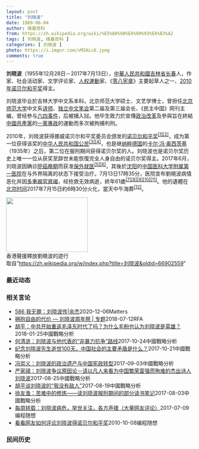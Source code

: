 ```yaml
---
layout: post
title: "刘晓波"
date: 1989-06-04
author: 维基百科
from: https://zh.wikipedia.org/wiki/%E5%88%98%E6%99%93%E6%B3%A2
tags: [ 刘晓波, 维基百科 ]
categories: [ 刘晓波 ]
photo: https://i.imgur.com/vM2ALc6.jpeg
comments: true
---
```

<div class="mw-parser-output"><div id="noteTA-3171fd2d" class="noteTA"><div class="noteTA-local"><div data-noteta-code="zh:亞細安;zh-cn:东盟;zh-sg:亚细安;zh-hk:東盟;zh-tw:東協;zh-mo:東盟;"></div><div data-noteta-code="zh-cn:昂山素季; zh-tw:翁山蘇姬; zh:翁山蘇姬; zh-hk:昂山素姬; zh-sg:昂山舒吉;"></div><div data-noteta-code="zh-tw:訊號;zh-cn:信号;"></div><div data-noteta-code="zh-tw:訊息;zh-cn:消息;"></div><div data-noteta-code="zh:默克爾;zh-hans:默克尔;zh-hk:默克爾;zh-tw:梅克爾;"></div></div></div>

<p><b>刘晓波</b>（1955年12月28日－2017年7月13日），<a href="/wiki/%E4%B8%AD%E8%8F%AF%E4%BA%BA%E6%B0%91%E5%85%B1%E5%92%8C%E5%9C%8B" class="mw-redirect" title="中華人民共和國">中華人民共和國</a><a href="/wiki/%E5%90%89%E6%9E%97%E7%9C%81" title="吉林省">吉林省</a><a href="/wiki/%E9%95%BF%E6%98%A5" class="mw-redirect" title="长春">长春</a>人，作家、社会活动家、文学评论家、<a href="/wiki/%E4%BA%BA%E6%AC%8A%E9%81%8B%E5%8B%95" title="人權運動">人权運動</a>家、《<a href="/wiki/%E9%9B%B6%E5%85%AB%E5%AE%AA%E7%AB%A0" title="零八宪章">零八宪章</a>》主要起草人之一、<a href="/wiki/2010%E5%B9%B4%E8%AF%BA%E8%B4%9D%E5%B0%94%E5%92%8C%E5%B9%B3%E5%A5%96" title="2010年诺贝尔和平奖">2010年诺贝尔和平奖</a>得主。
</p><p>刘晓波毕业於吉林大学中文系本科，北京师范大学硕士、文艺学博士，曾担任<a href="/wiki/%E5%8C%97%E4%BA%AC%E5%B8%88%E8%8C%83%E5%A4%A7%E5%AD%A6" title="北京师范大学">北京师范大学</a>中文系<a href="/wiki/%E8%AE%B2%E5%B8%88" title="讲师">讲师</a>、<a href="/wiki/%E7%8B%AC%E7%AB%8B%E4%B8%AD%E6%96%87%E7%AC%94%E4%BC%9A" title="独立中文笔会">独立中文笔会</a>第二届及第三届会长、《民主中国》网刊主编，曾经参与<a href="/wiki/%E5%85%AD%E5%9B%9B%E4%BA%8B%E4%BB%B6" title="六四事件">六四事件</a>，后被捕入狱。他毕生致力於宣傳<a href="/wiki/%E6%94%B9%E9%9D%A9" title="改革">政治改革</a>及參與旨在終結<a href="/wiki/%E4%B8%AD%E5%9C%8B%E5%85%B1%E7%94%A2%E9%BB%A8" class="mw-redirect" title="中國共產黨">中國共產黨</a>的<a href="/wiki/%E4%B8%80%E5%85%9A%E4%B8%93%E6%94%BF" class="mw-redirect" title="一党专政">一黨專政</a>的運動而多次被拘捕判刑。
</p><p>2010年，刘晓波获得挪威诺贝尔和平奖委员会颁发的<a href="/wiki/2010%E5%B9%B4%E8%AF%BA%E8%B4%9D%E5%B0%94%E5%92%8C%E5%B9%B3%E5%A5%96" title="2010年诺贝尔和平奖">诺贝尔和平奖</a><sup id="cite_ref-nobel-announcement_1-0" class="reference"><a href="#cite_note-nobel-announcement-1">[1]</a></sup><sup id="cite_ref-rthk-nobel_2-0" class="reference"><a href="#cite_note-rthk-nobel-2">[2]</a></sup>，成为第一位获得该奖的<a href="/wiki/%E4%B8%AD%E8%8F%AF%E4%BA%BA%E6%B0%91%E5%85%B1%E5%92%8C%E5%9C%8B%E5%85%AC%E6%B0%91" class="mw-redirect" title="中華人民共和國公民">中华人民共和国公民</a><sup id="cite_ref-3" class="reference"><a href="#cite_note-3">[3]</a></sup><sup id="cite_ref-4" class="reference"><a href="#cite_note-4">[4]</a></sup>，也是继<a href="/wiki/%E7%BA%B3%E7%B2%B9%E5%BE%B7%E5%9B%BD" class="mw-redirect" title="纳粹德国">纳粹德国</a>的<a href="/wiki/%E5%8D%A1%E7%88%BE%C2%B7%E9%A6%AE%C2%B7%E5%A5%A7%E8%A5%BF%E8%8C%A8%E5%9F%BA" title="卡爾·馮·奧西茨基">卡尔·冯·奥西茨基</a>（1935年）之后，第二位在服刑期间获得诺贝尔奖的人。刘晓波也是诺贝尔奖历史上唯一一位从获奖至辞世未能恢復完全人身自由的诺贝尔奖得主。2017年6月，刘晓波因确诊<a href="/wiki/%E8%82%9D%E7%99%8C" title="肝癌">肝癌</a><a href="/wiki/Cancer_staging" class="mw-redirect" title="Cancer staging">晚期</a>而获准<a href="/wiki/%E4%BF%9D%E5%A4%96%E5%B0%B1%E5%8C%BB" title="保外就医">保外就医</a><sup id="cite_ref-5" class="reference"><a href="#cite_note-5">[5]</a></sup><sup id="cite_ref-6" class="reference"><a href="#cite_note-6">[6]</a></sup>，其後於<a href="/wiki/%E6%B2%88%E9%98%B3" class="mw-redirect" title="沈阳">沈阳</a>的<a href="/wiki/%E4%B8%AD%E5%9B%BD%E5%8C%BB%E7%A7%91%E5%A4%A7%E5%AD%A6%E9%99%84%E5%B1%9E%E7%AC%AC%E4%B8%80%E5%8C%BB%E9%99%A2" title="中国医科大学附属第一医院">中国医科大学附属第一医院</a>在与外界隔离的状态下接受治疗。7月13日17時35分，医院宣布劉曉波病情恶化并因<a href="/wiki/%E5%A4%9A%E9%87%8D%E5%99%A8%E5%AE%98%E8%A1%B0%E7%AB%AD" title="多重器官衰竭">多重器官衰竭</a>，经抢救无效病逝，終年61歲<sup id="cite_ref-BBC讣告_7-0" class="reference"><a href="#cite_note-BBC讣告-7">[7]</a></sup><sup id="cite_ref-8" class="reference"><a href="#cite_note-8">[8]</a></sup><sup id="cite_ref-9" class="reference"><a href="#cite_note-9">[9]</a></sup><sup id="cite_ref-10" class="reference"><a href="#cite_note-10">[10]</a></sup><sup id="cite_ref-EB_11-0" class="reference"><a href="#cite_note-EB-11">[11]</a></sup>。他的遺體在<a href="/wiki/%E5%8C%97%E4%BA%AC%E6%97%B6%E9%97%B4" title="北京时间">北京时间</a>2017年7月15日約6時30分火化，當天中午海葬<sup id="cite_ref-12" class="reference"><a href="#cite_note-12">[12]</a></sup>。
</p>
<div class="thumb tright"><div class="thumbinner" style="width:222px;"><a href="/wiki/File:2013_Hong_Kong_new_year_march_10.jpg" class="image"><img alt="" src="//upload.wikimedia.org/wikipedia/commons/thumb/a/aa/2013_Hong_Kong_new_year_march_10.jpg/220px-2013_Hong_Kong_new_year_march_10.jpg" decoding="async" width="220" height="147" class="thumbimage" srcset="//upload.wikimedia.org/wikipedia/commons/thumb/a/aa/2013_Hong_Kong_new_year_march_10.jpg/330px-2013_Hong_Kong_new_year_march_10.jpg 1.5x, //upload.wikimedia.org/wikipedia/commons/thumb/a/aa/2013_Hong_Kong_new_year_march_10.jpg/440px-2013_Hong_Kong_new_year_march_10.jpg 2x" data-file-width="5184" data-file-height="3456"></a>  <div class="thumbcaption"><div class="magnify"><a href="/wiki/File:2013_Hong_Kong_new_year_march_10.jpg" class="internal" title="放大"></a></div>香港聲援釋放劉曉波的遊行</div></div></div>
</div><noscript><img src="//zh.wikipedia.org/wiki/Special:CentralAutoLogin/start?type=1x1" alt="" title="" width="1" height="1" style="border: none; position: absolute;"></noscript>
<div class="printfooter">取自“<a dir="ltr" href="https://zh.wikipedia.org/w/index.php?title=刘晓波&amp;oldid=66902559">https://zh.wikipedia.org/w/index.php?title=刘晓波&amp;oldid=66902559</a>”</div><div id="recent-news"><h3>最近动态</h3><ul></ul></div><div id="open-opinion"><h3>相关言论</h3><ul><li><a href="https://nodebe4.github.io/opinion/2020-12-06/586-%E6%88%91%E6%97%A0%E7%BD%AA-%E5%88%98%E6%99%93%E6%B3%A2%E4%BC%A0-%E4%BD%99%E6%9D%B0/" title="野兽爱智慧">586 我无罪：刘晓波传|余杰</a><time>2020-12-06</time><a class="tag">Matters</a></li>
<li><a href="https://nodebe4.github.io/opinion/2018-07-12/%E6%8B%A5%E6%8A%B1%E8%87%AA%E7%94%B1%E7%9A%84%E4%BB%A3%E4%BB%B7-%E5%88%98%E6%99%93%E6%B3%A2%E5%91%A8%E5%B9%B4%E7%A5%AD-%E4%B8%93%E9%A2%98/" title="自由亚洲电台">拥抱自由的代价 — 刘晓波周年祭 | 专题</a><time>2018-07-12</time><a class="tag">RFA</a></li>
<li><a href="https://nodebe4.github.io/opinion/2018-01-25/%E8%83%A1%E5%B9%B3-%E4%B8%AD%E5%85%B1%E5%BC%80%E5%A7%8B%E9%87%8D%E8%BF%94%E6%AF%9B%E6%B3%BD%E4%B8%9C%E6%97%B6%E4%BB%A3%E4%BA%86%E5%90%97-%E4%B8%BA%E4%BB%80%E4%B9%88%E6%AF%9B%E7%B2%89%E4%B9%9F%E8%AE%A4%E4%B8%BA%E5%88%98%E6%99%93%E6%B3%A2%E6%98%AF%E8%8B%B1%E9%9B%84/" title="胡平">胡平：中共开始重返毛泽东时代了吗？为什么毛粉也认为刘晓波是英雄？</a><time>2018-01-25</time><a class="tag">中國戰略分析</a></li>
<li><a href="https://nodebe4.github.io/opinion/2017-10-24/%E4%BD%95%E6%B8%85%E6%B6%9F-%E5%88%98%E6%99%93%E6%B3%A2%E4%B8%8E%E4%BB%96%E4%BB%A3%E8%A1%A8%E7%9A%84-%E9%9D%9E%E6%9A%B4%E5%8A%9B%E6%8A%97%E4%BA%89-%E8%B7%AF%E7%BA%BF/" title="何清涟">何清涟：刘晓波与他代表的“非暴力抗争”路线</a><time>2017-10-24</time><a class="tag">中國戰略分析</a></li>
<li><a href="https://nodebe4.github.io/opinion/2017-10-21/%E7%BA%AA%E5%BF%B5%E5%88%98%E6%99%93%E6%B3%A2%E5%85%88%E7%94%9F%E9%80%9D%E4%B8%96100%E5%A4%A9-%E4%B8%AD%E5%9B%BD%E7%A4%BE%E4%BC%9A%E7%9A%84%E4%B8%BB%E8%A6%81%E7%9F%9B%E7%9B%BE%E6%98%AF%E4%BB%80%E4%B9%88/" title="">纪念刘晓波先生逝世100天。中国社会的主要矛盾是什么？</a><time>2017-10-21</time><a class="tag">中國戰略分析</a></li>
<li><a href="https://nodebe4.github.io/opinion/2017-09-03/%E5%86%AF%E5%B4%87%E4%B9%89-%E5%88%98%E6%99%93%E6%B3%A2%E7%9A%84%E6%94%BF%E6%B2%BB%E9%81%97%E4%BA%A7%E4%B8%8E%E4%B8%AD%E5%9B%BD%E5%AE%AA%E6%94%BF%E8%BD%AC%E5%9E%8B/" title="冯崇义">冯崇义：刘晓波的政治遗产与中国宪政转型</a><time>2017-09-03</time><a class="tag">中國戰略分析</a></li>
<li><a href="https://nodebe4.github.io/opinion/2017-08-25/%E4%B8%A5%E5%AE%B6%E7%A5%BA-%E5%88%98%E6%99%93%E6%B3%A2%E4%BA%89%E8%AE%AE%E5%8E%9F%E5%9B%A0%E8%AE%BA-%E8%AF%B7%E4%BB%A5%E5%87%A1%E4%BA%BA%E6%9D%A5%E7%9C%8B%E4%B8%BA%E4%B8%AD%E5%9B%BD%E7%B9%81%E8%8D%A3%E5%AF%8C%E5%BC%BA%E8%80%8C%E6%AE%89%E9%9A%BE%E7%9A%84%E6%9D%B0%E5%87%BA%E8%AF%97%E4%BA%BA%E5%88%98%E6%99%93%E6%B3%A2/" title="严家祺">严家祺：刘晓波争议原因论－请以凡人来看为中国繁荣富强而殉难的杰出诗人刘晓波</a><time>2017-08-25</time><a class="tag">中國戰略分析</a></li>
<li><a href="https://nodebe4.github.io/opinion/2017-08-19/%E8%83%A1%E5%B9%B3%E8%B0%88%E5%88%98%E6%99%93%E6%B3%A2%E7%9A%84-%E6%88%91%E6%B2%A1%E6%9C%89%E6%95%8C%E4%BA%BA/" title="">胡平谈刘晓波的“我没有敌人”</a><time>2017-08-19</time><a class="tag">中國戰略分析</a></li>
<li><a href="https://nodebe4.github.io/opinion/2017-08-03/%E5%BE%90%E5%8F%8B%E6%B8%94-%E8%8B%A6%E9%9A%BE%E4%B8%AD%E7%9A%84%E4%BF%AE%E7%82%BC-%E8%AF%BB%E5%88%98%E6%99%93%E6%B3%A2%E6%9C%8D%E5%88%91%E6%9C%9F%E9%97%B4%E7%9A%84%E9%83%A8%E5%88%86%E8%AF%BB%E4%B9%A6%E7%AC%94%E8%AE%B0/" title="徐友渔">徐友渔：苦难中的修炼——读刘晓波服刑期间的部分读书笔记</a><time>2017-08-03</time><a class="tag">中國戰略分析</a></li>
<li><a href="https://nodebe4.github.io/opinion/2017-07-09/%E6%AF%8F%E5%91%A8%E8%BD%AC%E8%BD%BD-%E5%88%98%E6%99%93%E6%B3%A2%E7%97%85%E5%8D%B1-%E4%B8%BE%E4%B8%96%E5%85%B3%E6%B3%A8-%E5%90%84%E6%96%B9%E5%A3%B0%E6%8F%B4-%E5%A4%A7%E9%87%8F%E7%BD%91%E5%8F%8B%E8%AF%84%E8%AE%BA/" title="编程随想">每周转载：刘晓波病危，举世关注，各方声援（大量网友评论）</a><time>2017-07-09</time><a class="tag">编程随想</a></li>
<li><a href="https://nodebe4.github.io/opinion/2010-10-08/%E7%9C%8B%E7%9C%8B%E7%BD%91%E5%8F%8B%E5%A6%82%E4%BD%95%E8%AF%84%E8%AE%BA%E5%88%98%E6%99%93%E6%B3%A2%E5%BE%97%E8%AF%BA%E8%B4%9D%E5%B0%94%E5%92%8C%E5%B9%B3%E5%A5%96/" title="编程随想">看看网友如何评论刘晓波得诺贝尔和平奖</a><time>2010-10-08</time><a class="tag">编程随想</a></li>
</ul></div><div id="mjls-record"><h3>民间历史</h3><ul></ul></div>